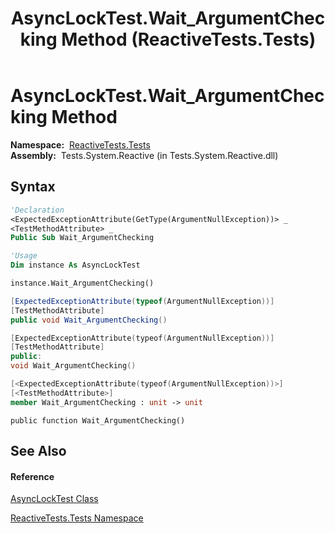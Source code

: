 ﻿---
title: AsyncLockTest.Wait_ArgumentChecking Method  (ReactiveTests.Tests)
TOCTitle: Wait_ArgumentChecking Method
ms:assetid: M:ReactiveTests.Tests.AsyncLockTest.Wait_ArgumentChecking
ms:mtpsurl: https://msdn.microsoft.com/en-us/library/reactivetests.tests.asynclocktest.wait_argumentchecking(v=VS.103)
ms:contentKeyID: 36619039
ms.date: 06/28/2011
mtps_version: v=VS.103
f1_keywords:
- ReactiveTests.Tests.AsyncLockTest.Wait_ArgumentChecking
dev_langs:
- CSharp
- JScript
- VB
- FSharp
- c++
---

# AsyncLockTest.Wait\_ArgumentChecking Method

**Namespace:**  [ReactiveTests.Tests](hh289046\(v=vs.103\).md)  
**Assembly:**  Tests.System.Reactive (in Tests.System.Reactive.dll)

## Syntax

``` vb
'Declaration
<ExpectedExceptionAttribute(GetType(ArgumentNullException))> _
<TestMethodAttribute> _
Public Sub Wait_ArgumentChecking
```

``` vb
'Usage
Dim instance As AsyncLockTest

instance.Wait_ArgumentChecking()
```

``` csharp
[ExpectedExceptionAttribute(typeof(ArgumentNullException))]
[TestMethodAttribute]
public void Wait_ArgumentChecking()
```

``` c++
[ExpectedExceptionAttribute(typeof(ArgumentNullException))]
[TestMethodAttribute]
public:
void Wait_ArgumentChecking()
```

``` fsharp
[<ExpectedExceptionAttribute(typeof(ArgumentNullException))>]
[<TestMethodAttribute>]
member Wait_ArgumentChecking : unit -> unit 
```

``` jscript
public function Wait_ArgumentChecking()
```

## See Also

#### Reference

[AsyncLockTest Class](hh288617\(v=vs.103\).md)

[ReactiveTests.Tests Namespace](hh289046\(v=vs.103\).md)

